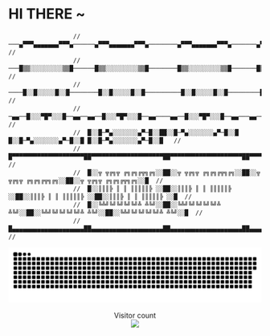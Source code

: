 # HI THERE ~
                      //  ───▄▀▀▀▄▄▄▄▄▄▄▀▀▀▄──────▄▀▀▀▄▄▄▄▄▄▄▀▀▀▄────────▄▀▀▀▄▄▄▄▄▄▄▀▀▀▄───────▄▀▀▀▄▄▄▄▄▄▄▀▀▀▄───   //
                      //  ───█▒▒░░░░░░░░░▒▒█──────█▒▒░░░░░░░░░▒▒█────────█▒▒░░░░░░░░░▒▒█───────█▒▒░░░░░░░░░▒▒█───   //
                      //  ────█░░█░░░░░█░░█────────█░░█░░░░░█░░█──────────█░░█░░░░░█░░█─────────█░░█░░░░░█░░█────   //
                      //  ─▄▄──█░░░▀█▀░░░█──▄▄──▄▄──█░░░▀█▀░░░█──▄▄────▄▄──█░░░▀█▀░░░█──▄▄───▄▄──█░░░▀█▀░░░█──▄▄─   //
                      //  █░░█─▀▄░░░░░░░▄▀─█░░██░░█─▀▄░░░░░░░▄▀─█░░█  █░░█─▀▄░░░░░░░▄▀─█░░█ █░░█─▀▄░░░░░░░▄▀─█░░█   //
                      //  █▀▀▀▀▀▀▀▀▀▀▀▀▀▀▀▀▀▀▀▀██▀▀▀▀▀▀▀▀▀▀▀▀▀▀▀▀▀▀▀▀██▀▀▀▀▀▀▀▀▀▀▀▀▀▀▀▀▀▀▀▀██▀▀▀▀▀▀▀▀▀▀▀▀▀▀▀▀▀▀▀▀█  //
                      //  █░░╦ ╦╔╗╦ ╔╗╔╗╔╦╗╔╗░░██░░╦ ╦╔╗╦ ╔╗╔╗╔╦╗╔╗░░██░░╦ ╦╔╗╦ ╔╗╔╗╔╦╗╔╗░░██░░╦ ╦╔╗╦ ╔╗╔╗╔╦╗╔╗░░█  //
                      //  █░░║║║╠ ║ ║ ║║║║║╠ ░░██░░║║║╠ ║ ║ ║║║║║╠ ░░██░░║║║╠ ║ ║ ║║║║║╠ ░░██░░║║║╠ ║ ║ ║║║║║╠ ░░█  //
                      //  █░░╚╩╝╚╝╚╝╚╝╚╝╩ ╩╚╝░░██░░╚╩╝╚╝╚╝╚╝╚╝╩ ╩╚╝░░██░░╚╩╝╚╝╚╝╚╝╚╝╩ ╩╚╝░░██░░╚╩╝╚╝╚╝╚╝╚╝╩ ╩╚╝░░█  //
                      //  █▄▄▄▄▄▄▄▄▄▄▄▄▄▄▄▄▄▄▄▄██▄▄▄▄▄▄▄▄▄▄▄▄▄▄▄▄▄▄▄▄██▄▄▄▄▄▄▄▄▄▄▄▄▄▄▄▄▄▄▄▄██▄▄▄▄▄▄▄▄▄▄▄▄▄▄▄▄▄▄▄▄█  //


    
<a href=#><img src="contributions.svg"></a>

<p align="center"> 
  Visitor count<br>
  <img src="https://profile-counter.glitch.me/Lele962/count.svg" />
</p>


